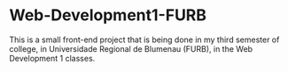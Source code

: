 # Web-Development1-FURB

This is a small front-end project that is being done in my third semester of college, in Universidade Regional de Blumenau (FURB), in the Web Development 1 classes.
